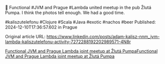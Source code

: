 🎉 Functional #JVM and Prague #Lambda united meetup in the pub Žlutá Pumpa. I think the photos tell enough. We had a good time.


#kaliszutelefonu #Clojure #Scala #Java #exotic #nachos #beer
Published: 2024-12-10T17:36:57.602 in Prague

Original article URL: https://www.linkedin.com/posts/adam-kalisz-nnm_jvm-lambda-kaliszutelefonu-activity-7272288192202989571-4N8r

[Functional JVM and Prague Lambda joint meetup at Žlutá Pumpa](./media/functional-JVM-meetup-09122024_1.jpg)[Functional JVM and Prague Lambda joint meetup at Žlutá Pumpa](./media/functional-JVM-meetup-09122024_2.jpg)
